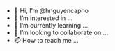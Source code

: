 - 👋 Hi, I’m @hnguyencapho
- 👀 I’m interested in ...
- 🌱 I’m currently learning ...
- 💞️ I’m looking to collaborate on ...
- 📫 How to reach me ...

<!---
hnguyencapho/hnguyencapho is a ✨ special ✨ repository because its `README.md` (this file) appears on your GitHub profile.
You can click the Preview link to take a look at your changes.
--->
